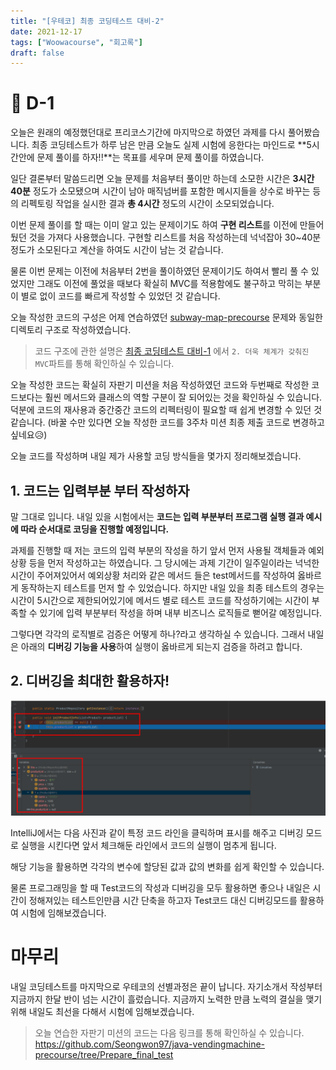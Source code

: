 ```yaml
---
title: "[우테코] 최종 코딩테스트 대비-2"
date: 2021-12-17
tags: ["Woowacourse", "회고록"]
draft: false
---
```


# 📝 D-1

오늘은 원래의 예정했던대로 프리코스기간에 마지막으로 하였던 과제를 다시 풀어봤습니다.
최종 코딩테스트가 하루 남은 만큼 오늘도 실제 시험에 응한다는 마인드로 **5시간안에 문제 풀이를 하자!!**는 목표를 세우며 문제 풀이를 하였습니다.

일단 결론부터 말씀드리면 오늘 문제를 처음부터 풀이만 하는데 소모한 시간은 **3시간 40분** 정도가 소모됐으며 시간이 남아 매직넘버를 포함한 메시지들을 상수로 바꾸는 등의 리펙토링 작업을 실시한 결과 **총 4시간** 정도의 시간이 소모되었습니다.

이번 문제 풀이를 할 때는 이미 알고 있는 문제이기도 하여 **구현 리스트**를 이전에 만들어뒀던 것을 가져다 사용했습니다. 구현할 리스트를 처음 작성하는데 넉넉잡아 30~40분 정도가 소모된다고 계산을 하여도 시간이 남는 것 같습니다.

물론 이번 문제는 이전에 처음부터 2번을 풀이하였던 문제이기도 하여서 빨리 풀 수 있었지만 그래도 이전에 풀었을 때보다 확실히 MVC를 적용함에도 불구하고 막히는 부분이 별로 없이 코드를 빠르게 작성할 수 있었던 것 같습니다.

오늘 작성한 코드의 구성은 어제 연습하였던 [subway-map-precourse](https://github.com/woowacourse/java-subway-map-precourse) 문제와 동일한 디렉토리 구조로 작성하였습니다.

> 코드 구조에 관한 설명은 [최종 코딩테스트 대비-1](https://velog.io/@seongwon97/%EC%9A%B0%ED%85%8C%EC%BD%94-%ED%94%84%EB%A6%AC%EC%BD%94%EC%8A%A4-%EC%B5%9C%EC%A2%85-%EC%BD%94%EB%94%A9%ED%85%8C%EC%8A%A4%ED%8A%B8-%EB%8C%80%EB%B9%84-1) 에서 `2. 더욱 체계가 갖춰진 MVC`파트를 통해 확인하실 수 있습니다.

오늘 작성한 코드는 확실히 자판기 미션을 처음 작성하였던 코드와 두번째로 작성한 코드보다는 훨씬 메서드와 클래스의 역할 구분이 잘 되어있는 것을 확인하실 수 있습니다. 덕분에 코드의 재사용과 중간중간 코드의 리펙터링이 필요할 때 쉽게 변경할 수 있던 것 같습니다.
(바꿀 수만 있다면 오늘 작성한 코드를 3주차 미션 최종 제출 코드로 변경하고 싶네요😥)

오늘 코드를 작성하며 내일 제가 사용할 코딩 방식들을 몇가지 정리해보겠습니다.

## 1. 코드는 입력부분 부터 작성하자

말 그대로 입니다. 내일 있을 시험에서는 **코드는 입력 부분부터 프로그램 실행 결과 예시에 따라 순서대로 코딩을 진행할 예정입니다.**

과제를 진행할 때 저는 코드의 입력 부분의 작성을 하기 앞서 먼저 사용될 객체들과 예외상황 등을 먼저 작성하고는 하였습니다. 그 당시에는 과제 기간이 일주일이라는 넉넉한 시간이 주어져있어서 예외상황 처리와 같은 메서드 들은 test메서드를 작성하여 옳바르게 동작하는지 테스트를 먼저 할 수 있었습니다. 하지만 내일 있을 최종 테스트의 경우는 시간이 5시간으로 제한되어있기에 메서드 별로 테스트 코드를 작성하기에는 시간이 부족할 수 있기에 입력 부분부터 작성을 하며 내부 비즈니스 로직들로 뻗어갈 예정입니다.

그렇다면 각각의 로직별로 검증은 어떻게 하나?라고 생각하실 수 있습니다.
그래서 내일은 아래의 **디버깅 기능을 사용**하여 실행이 옳바르게 되는지 검증을 하려고 합니다.

## 2. 디버깅을 최대한 활용하자!

![](image/20211217_우테코_최종_코딩테스트_대비2/img.png)

IntelliJ에서는 다음 사진과 같이 특정 코드 라인을 클릭하며 표시를 해주고 디버깅 모드로 실행을 시킨다면 앞서 체크해둔 라인에서 코드의 실행이 멈추게 됩니다.

해당 기능을 활용하면 각각의 변수에 할당된 값과 값의 변화를 쉽게 확인할 수 있습니다.

물론 프로그래밍을 할 때 Test코드의 작성과 디버깅을 모두 활용하면 좋으나 내일은 시간이 정해져있는 테스트인만큼 시간 단축을 하고자 Test코드 대신 디버깅모드를 활용하여 시험에 임해보겠습니다.

# 마무리

내일 코딩테스트를 마지막으로 우테코의 선별과정은 끝이 납니다.
자기소개서 작성부터 지금까지 한달 반이 넘는 시간이 흘렀습니다. 지금까지 노력한 만큼 노력의 결실을 맺기 위해 내일도 최선을 다해서 시험에 임해보겠습니다.

> 오늘 연습한 자판기 미션의 코드는 다음 링크를 통해 확인하실 수 있습니다.
> https://github.com/Seongwon97/java-vendingmachine-precourse/tree/Prepare_final_test
